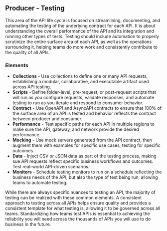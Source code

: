 ## Producer - Testing 
This area of the API life cycle is focused on streamlining, documenting, and automating the testing of the underlying contract for each API. It is about understanding the overall performance of the API and its integration and running other types of tests. Testing should include automation to properly scrutinize the entire surface area of each API, as well as the operations surrounding it, helping teams do more work and consistently contribute to the quality of all APIs. 

### Elements 
 

- **Collections** - Use collections to define one or many API requests, establishing a modular, collaborative, and executable artifact used across API testing. 
- **Scripts** - Define folder-level, pre-request, or post-request scripts that will run as you configure requests, validate responses, and automate testing to run as you iterate and respond to consumer behavior. 
- **Contract** - Use OpenAPI and AsyncAPI contracts to ensure that 100% of the surface area of an API is tested and behavior reflects the contract between producer and consumer. 
- **Performance** - Test specific paths for each API in multiple regions to make sure the API, gateway, and network provide the desired performance. 
- **Mocking** - Use mock servers generated from the API contract, then augment them with examples for specific use cases, testing for specific outcomes. 
- **Data** - Inject CSV or JSON data as part of the testing process, making sue API requests reflect specific business workflows and outcomes. Test real-world API-driven scenarios. 
- **Monitors** - Schedule testing monitors to run on a schedule reflecting the business needs of the API, but also the type of test being run, allowing teams to automate testing. 
 
While there are always specific nuances to testing an API, the majority of testing can be realized with these common elements. A consistent approach to testing across all APIs helps ensure quality and provides a consistent template for what testing is, allowing
it to be governed across all teams. Standardizing how teams test APIs is essential to achieving the reliability you will need across the thousands of APIs you will use to do business in the future. 
